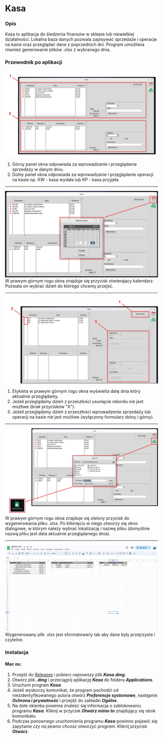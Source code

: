 # Kasa
### Opis
 Kasa to aplikacja do śledzenia finansów w sklepie lub niewielkiej działalności. Lokalna baza danych pozwala zapisywać sprzedaże i operacje na kasie oraz przeglądać dane z poprzednich dni. Program umożliwia również generowanie plików .xlsx z wybranego dnia.

 ### Przewodnik po aplikacji
 ![Image Link](https://github.com/hubertszton1/Kasa/blob/main/screenshots/Slide1.jpg)
 1. Górny panel okna odpowiada za wprowadzanie i przeglądanie sprzedaży w danym dniu.
 2. Dolny panel okna odpowiada za wprowadzanie i przęglądanie operacji na kasie np. KW - kasa wydała lub KP - kasa przyjeła
 ___
 ![Image Link](https://github.com/hubertszton1/Kasa/blob/main/screenshots/Slide2.jpg)
 W prawym górnym rogu okna znajduje się przycisk otwierajacy kalendarz. Pozwala on wybrać dzień do którego chcemy przejść.
 ___
  ![Image Link](https://github.com/hubertszton1/Kasa/blob/main/screenshots/Slide3.jpg)
  1. Etykieta w prawym górnym rogu okna wyświetla datę dnia który aktualnie przeglądamy.
  2. Jeżeli przeglądamy dzień z przeszłości usunięcie rekordu nie jest możliwe (brak przycisków "X").
  3. Jeżeli przeglądamy dzień z przeszłości wprowadzenie sprzedaży lub operacji na kasie nie jest możliwe (wyłączony formularz dolny i górny).
  ___
 ![Image Link](https://github.com/hubertszton1/Kasa/blob/main/screenshots/Slide4.jpg)
 W prawym górnym rogu okna znajduje się zielony przycisk do wygenerowania pliku .xlsx. Po kliknięciu w niego otworzy się okno dialogowe, w którym należy wybrać lokalizację i nazwę pliku (domyślnie nazwą pliku jest data aktualnie przeglądanego dnia).
 ___
 ![Image Link](https://github.com/hubertszton1/Kasa/blob/main/screenshots/Slide5.jpg)
 Wygenerowany plik .xlsx jest sformatowany tak aby dane były przejrzyste i czytelne.

 ### Instalacja
 #### Mac os:
 1. Przejdź do [Releases](https://github.com/hubertszton1/Kasa/releases) i pobierz najnowszy plik **_Kasa.dmg_**.
 2. Otwórz plik **_.dmg_** i przeciągnij aplikację **_Kasa_** do folderu **_Applications_**.
 3. Uruchom program **_Kasa_**.
 4. Jeżeli wyskoczy komunikat, że program pochodzi od niezidentyfikowanego autora otwórz **_Preferencje systemowe_**, następnie **_Ochrona i prywatność_** i przejdź do zakładki **_Ogólne_**.
 5. Na dole okienka powinna znaleść się informacja o zablokowaniu programu **_Kasa_**. Kliknij w przycisk **_Otwórz mimo to_** znajdujący się obok komunikatu.
 6. Podczas ponownego uruchomienia programu **_Kasa_** powinno pojawić się zapytanie _czy na pewno chcesz otworzyć program_. Kliknij przycisk **_Otwórz_**.
